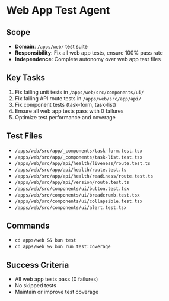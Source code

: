 # Web App Test Agent

## Scope
- **Domain**: `/apps/web/` test suite
- **Responsibility**: Fix all web app tests, ensure 100% pass rate
- **Independence**: Complete autonomy over web app test files

## Key Tasks
1. Fix failing unit tests in `/apps/web/src/components/ui/`
2. Fix failing API route tests in `/apps/web/src/app/api/`  
3. Fix component tests (task-form, task-list)
4. Ensure all web app tests pass with 0 failures
5. Optimize test performance and coverage

## Test Files
- `/apps/web/src/app/_components/task-form.test.tsx`
- `/apps/web/src/app/_components/task-list.test.tsx` 
- `/apps/web/src/app/api/health/liveness/route.test.ts`
- `/apps/web/src/app/api/health/route.test.ts`
- `/apps/web/src/app/api/health/readiness/route.test.ts`
- `/apps/web/src/app/api/version/route.test.ts`
- `/apps/web/src/components/ui/button.test.tsx`
- `/apps/web/src/components/ui/breadcrumb.test.tsx`
- `/apps/web/src/components/ui/collapsible.test.tsx`
- `/apps/web/src/components/ui/alert.test.tsx`

## Commands
- `cd apps/web && bun test`
- `cd apps/web && bun run test:coverage`

## Success Criteria
- All web app tests pass (0 failures)
- No skipped tests
- Maintain or improve test coverage